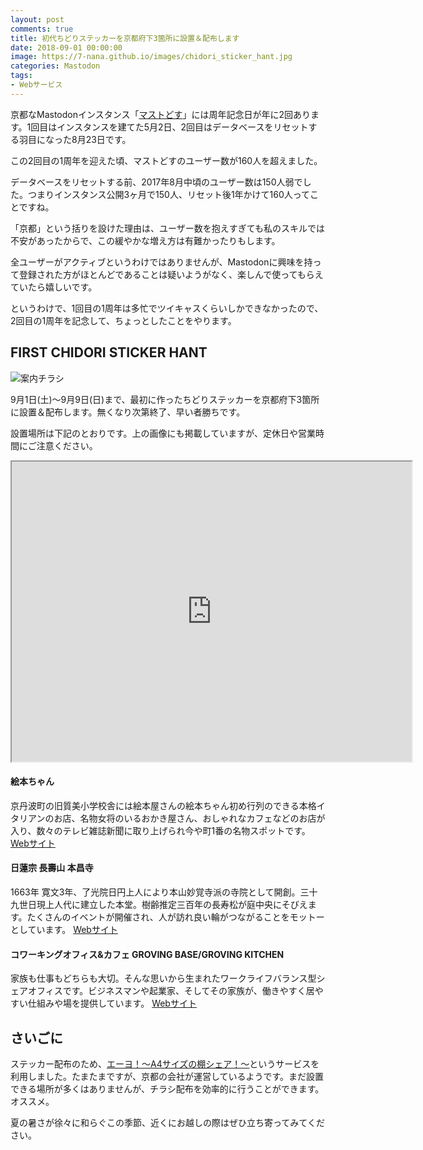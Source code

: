 ```yaml
---
layout: post
comments: true
title: 初代ちどりステッカーを京都府下3箇所に設置＆配布します
date: 2018-09-01 00:00:00
image: https://7-nana.github.io/images/chidori_sticker_hant.jpg
categories: Mastodon
tags:
- Webサービス
---
```


京都なMastodonインスタンス「[マストどす](https://mastodos.com/about "mastodos.com - マストどす")」には周年記念日が年に2回あります。1回目はインスタンスを建てた5月2日、2回目はデータベースをリセットする羽目になった8月23日です。

この2回目の1周年を迎えた頃、マストどすのユーザー数が160人を超えました。

データベースをリセットする前、2017年8月中頃のユーザー数は150人弱でした。つまりインスタンス公開3ヶ月で150人、リセット後1年かけて160人ってことですね。

「京都」という括りを設けた理由は、ユーザー数を抱えすぎても私のスキルでは不安があったからで、この緩やかな増え方は有難かったりもします。

全ユーザーがアクティブというわけではありませんが、Mastodonに興味を持って登録された方がほとんどであることは疑いようがなく、楽しんで使ってもらえていたら嬉しいです。

というわけで、1回目の1周年は多忙でツイキャスくらいしかできなかったので、2回目の1周年を記念して、ちょっとしたことをやります。

## FIRST CHIDORI STICKER HANT

![案内チラシ](https://7-nana.github.io/images/chidori_sticker_hant.jpg)

9月1日(土)〜9月9日(日)まで、最初に作ったちどりステッカーを京都府下3箇所に設置＆配布します。無くなり次第終了、早い者勝ちです。

設置場所は下記のとおりです。上の画像にも掲載していますが、定休日や営業時間にご注意ください。

<iframe src="https://www.google.com/maps/d/u/1/embed?mid=1IlOzP39DNtEX-fqAcXMO27i2lPZkVlZf" width="640" height="480"></iframe>

#### 絵本ちゃん

京丹波町の旧質美小学校舎には絵本屋さんの絵本ちゃん初め行列のできる本格イタリアンのお店、名物女将のいるおかき屋さん、おしゃれなカフェなどのお店が入り、数々のテレビ雑誌新聞に取り上げられ今や町1番の名物スポットです。
[Webサイト](http://www.ehonchan.net/ "絵本ちゃん")

#### 日蓮宗 長壽山 本昌寺

1663年 寛文3年、了光院日円上人により本山妙覚寺派の寺院として開創。三十九世日現上人代に建立した本堂。樹齢推定三百年の長寿松が庭中央にそびえます。たくさんのイベントが開催され、人が訪れ良い輪がつながることをモットーとしています。
[Webサイト](http://honshoji.net/#ad-image-0 "日蓮宗 長壽山 本昌寺（ほんしょうじ）｜京都市上京区の二条駅・円町駅が最寄り")

#### コワーキングオフィス&カフェ GROVING BASE/GROVING KITCHEN

家族も仕事もどちらも大切。そんな思いから生まれたワークライフバランス型シェアオフィスです。ビジネスマンや起業家、そしてその家族が、働きやすく居やすい仕組みや場を提供しています。
[Webサイト](https://groving-base.jp/ "GROVING BASE（グロービングベース）| 京都のレンタルオフィス")

## さいごに

ステッカー配布のため、[エーヨ！〜A4サイズの棚シェア！〜](https://a-yo.jp/)というサービスを利用しました。たまたまですが、京都の会社が運営しているようです。まだ設置できる場所が多くはありませんが、チラシ配布を効率的に行うことができます。オススメ。

夏の暑さが徐々に和らぐこの季節、近くにお越しの際はぜひ立ち寄ってみてください。
